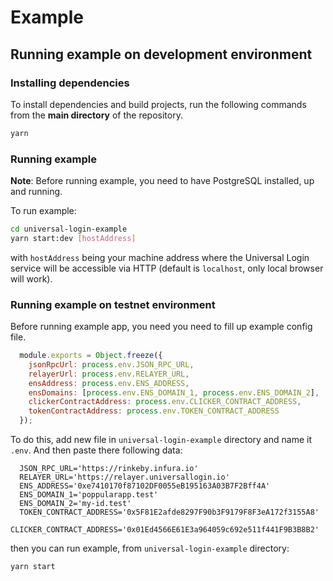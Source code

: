 # Example

## Running example on development environment

### Installing dependencies

To install dependencies and build projects, run the following commands from the **main directory** of the repository.
```sh
yarn
```

### Running example

**Note**: Before running example, you need to have PostgreSQL installed, up and running.

To run example:

```sh
cd universal-login-example
yarn start:dev [hostAddress]
```

with `hostAddress` being your machine address where the Universal Login service will be accessible via HTTP (default is `localhost`, only local browser will work).

### Running example on testnet environment

Before running example app, you need you need to fill up example config file.
```js
  module.exports = Object.freeze({
    jsonRpcUrl: process.env.JSON_RPC_URL,
    relayerUrl: process.env.RELAYER_URL,
    ensAddress: process.env.ENS_ADDRESS,
    ensDomains: [process.env.ENS_DOMAIN_1, process.env.ENS_DOMAIN_2],
    clickerContractAddress: process.env.CLICKER_CONTRACT_ADDRESS,
    tokenContractAddress: process.env.TOKEN_CONTRACT_ADDRESS
  });
```

To do this, add new file in `universal-login-example` directory and name it `.env`. And then paste there following data:
```
  JSON_RPC_URL='https://rinkeby.infura.io'
  RELAYER_URL='https://relayer.universallogin.io'
  ENS_ADDRESS='0xe7410170f87102DF0055eB195163A03B7F2Bff4A'
  ENS_DOMAIN_1='poppularapp.test'
  ENS_DOMAIN_2='my-id.test'
  TOKEN_CONTRACT_ADDRESS='0x5F81E2afde8297F90b3F9179F8F3eA172f3155A8'
  CLICKER_CONTRACT_ADDRESS='0x01Ed4566E61E3a964059c692e511f441F9B3B8B2'
```
then you can run example, from `universal-login-example` directory:
```
yarn start
```
